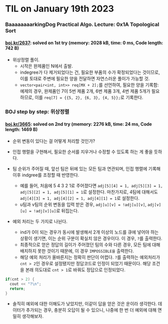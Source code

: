 # **TIL on January 19th 2023**
### BaaaaaaaarkingDog Practical Algo. Lecture: 0x1A Topological Sort
#### [boj.kr/2637](../../../Problem%20Solving/boj/Topological%20sorting/2637-01-19-2023.cpp): solved on 1st try (memory: 2028 kB, time: 0 ms, Code length: 742 B)
* 위상정렬 풀이.
  - 시작은 완제품인 N에서 출발.
  - indegree가 다 제거되었다는 건, 필요한 부품의 수가 확정되었다는 것이므로, 이를 토대로 주변에 필요한 양을 전달하면 자연스러운 풀이가 가능할 것.
  - `vector<pair<int, int>> req[MX + 2];`를 선언하여, 필요한 양을 기록함: 예제의 경우, 완제품인 7이 5번 제품 2개, 6번 제품 3개, 4번 제품 5개가 필요하므로, 이를 `req[7] = {{5, 2}, {6, 3}, {4, 5}};`로 기록한다.

### BOJ step by step: 위상정렬
#### [boj.kr/3665](../../../Problem%20Solving/boj/Topological%20sorting/3665-01-19-2023.cpp): solved on 2nd try (memory: 2276 kB, time: 24 ms, Code length: 1469 B)
* 순위 변동이 있다는 걸 어떻게 처리할 것인가?

* 인접 행렬을 구현해서, 필요한 순서를 지우거나 수정할 수 있도록 하는 게 좋을 듯하다.

* 팀 순위가 주어질 때, 앞선 팀은 뒤에 있는 모든 팀과 연관되며, 인접 행렬에 기록해 이후 indgree를 조정할 때 반영한다.
  - 예를 들어, 처음에 5 4 3 2 1로 주어졌다면 `adj[5][4] = 1, adj[5][3] = 1, adj[5][2] = 1, adj[5][1] = 1`로 설정한다. 마찬가지로, 4팀에 대해서도 `adj[4][3] = 1, adj[4][2] = 1, adj[4][1] = 1`로 설정한다.
  - u팀과 v팀의 순위 변동을 입력 받은 경우, `adj[u][v] = !adj[u][v]`, `adj[v][u] = !adj[v][u]`로 뒤집는다.

* 예외 처리는 두 가지로 나뉜다.
  - ind가 0이 되는 경우가 동시에 발생해서 2개 이상의 노드를 큐에 넣어야 하는 상황이 생기면, 이는 순위 구분이 확실치 않은 경우이다. 이 경우, `?`를 출력한다.
  - 최종적으로 얻은 정답의 길이가 주어졌던 팀의 수와 다른 경우, 모든 팀에 대해 배치하지 못한 것이기 때문에, 이 경우 `IMPOSSIBLE을` 출력한다.
  - 해당 예외 처리가 올바른지는 정확히 판단이 어렵다. `?`를 출력하는 예외처리가 `cnt > 2`인 경우로 설정됐지만 정답코드로 인정이 되었기 때문이다. 해당 조건을 본래 의도대로 `cnt > 1`로 바꿔도 정답으로 인정되었다.

```cpp
if(cnt > 2) {
  cout << "?\n";
  return;
}
```

* 솔직히 예외에 대한 이해도가 낮았지만, 이같이 답을 얻은 것은 운이라 생각한다. 데이터가 추가되는 경우, 충분히 오답이 될 수 있으니, 나중에 한 번 더 예외에 대해 면밀히 생각해보자.